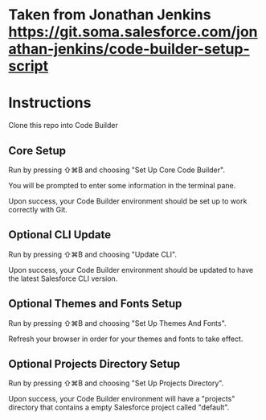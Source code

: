 # Taken from Jonathan Jenkins https://git.soma.salesforce.com/jonathan-jenkins/code-builder-setup-script
# Instructions

Clone this repo into Code Builder

## Core Setup

Run by pressing ⇧⌘B and choosing "Set Up Core Code Builder".<br/>

You will be prompted to enter some information in the terminal pane.<br/>

Upon success, your Code Builder environment should be set up to work correctly with Git.


## Optional CLI Update

Run by pressing ⇧⌘B and choosing "Update CLI".<br/>

Upon success, your Code Builder environment should be updated to have the latest Salesforce CLI version.

## Optional Themes and Fonts Setup

Run by pressing ⇧⌘B and choosing "Set Up Themes And Fonts".

Refresh your browser in order for your themes and fonts to take effect.

## Optional Projects Directory Setup

Run by pressing ⇧⌘B and choosing "Set Up Projects Directory".<br/>

Upon success, your Code Builder environment will have a "projects" directory that contains a empty Salesforce project called "default".
